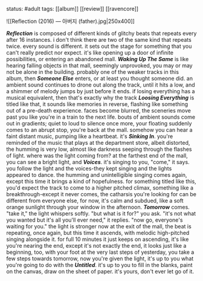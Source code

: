 status: #adult 
tags: [[album]] [[review]] [[ravencore]]

![[Reflection (2016) — 아버지 (father).jpg|250x400]]

***Reflection*** is composed of different kinds of glitchy beats that repeats every after 16 instances. i don't think there are two of the same kind that repeats twice. every sound is different. it sets out the stage for something that you can't really predict nor expect. it's like opening up a door of infinite possibilities, or entering an abandoned mall. ***Waking Up The Same*** is like hearing falling objects in that mall, seemingly unprovoked, you may or may not be alone in the building. probably one of the weaker tracks in this album, then ***Someone Else*** enters, or at least you thought someone did. an ambient sound continues to drone out along the track, until it hits a low, and a shimmer of melody jumps by just before it ends. if losing everything has a musical equivalent, then that's exactly why the track ***Loosing Everything*** is titled like that, it sounds like memories in reverse, flashing like something out of a pre-death experience. faces become blurred, the sceneries move past you like you're in a train to the next life. bouts of ambient sounds come out in gradients; quiet to loud to silence once more, your floating suddenly comes to an abrupt stop, you're back at the mall. somehow you can hear a faint distant music, pumping like a heartbeat. it's ***Sinking In***. you're reminded of the music that plays at the department store, albeit distorted, the humming is very low, almost like darkness seeping through the flashes of light. where was the light coming from? at the farthest end of the mall, you can see a bright light, and ***Voices***. it's singing to you, "come," it says. you follow the light and the voices-they kept singing and the lights appeared to dance. the humming and unintelligible singing comes again, except this time it brings a kind of hopefulness. for something titled like this, you'd expect the track to come to a higher pitched climax, something like a breakthrough-except it never comes, the catharsis you're looking for can be different from everyone else, for now, it's calm and subdued, like a soft orange sunlight through your window in the afternoon. ***Tomorrow*** comes. "take it," the light whispers softly. "but what is it for?" you ask. "it's not what you wanted but it's all you'll ever need," it replies. "now go, everyone's waiting for you." the light is stronger now at the exit of the mall, the beat is repeating, once again, but this time it ascends, with melodic high-pitched singing alongside it. for full 10 minutes it just keeps on ascending, it's like you're nearing the end, except it's not exactly the end, it looks just like a beginning, too, with your foot at the very last steps of yesterday, you take a few steps towards tomorrow, now you're given the light, it's up to you what you're going to do with the ***Untitled***. it's up to you to fill in the blanks, paint on the canvas, draw on the sheet of paper. it's yours, don't ever let go of it.